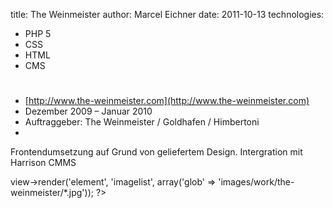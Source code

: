 title: The Weinmeister
author: Marcel Eichner
date: 2011-10-13
technologies: 
  - PHP 5
  - CSS
  - HTML
  - CMS

# <?= $pageTitle ?>

* [http://www.the-weinmeister.com](http://www.the-weinmeister.com)
* Dezember 2009 – Januar 2010
* Auftraggeber: The Weinmeister / Goldhafen / Himbertoni
* <?= implode(', ', $technologies); ?>  

Frontendumsetzung auf Grund von geliefertem Design. Intergration mit Harrison CMMS

<?= $this->view->render('element', 'imagelist', array('glob' => 'images/work/the-weinmeister/*.jpg')); ?>